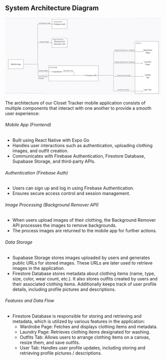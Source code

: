 ## System Architecture Diagram

![](assets/20250227_141546_closettrackerdiagram.png)

The architecture of our Closet Tracker mobile application consists of multiple components that interact with one another to provide a smooth user experience:

###### Mobile App (Frontend)

- Built using React Native with Expo Go
- Handles user interactions such as authentication, uploading clothing images, and outfit creation.
- Communicates with Firebase Authentication, Firestore Database, Supabase Storage, and third-party APIs.

###### Authentication (Firebase Auth)

- Users can sign up and log in using Firebase Authentication.
- Ensures secure access control and session management.

###### Image Processing (Background Remover API)

- When users upload images of their clothing, the Background Remover API processes the images to remove backgrounds.
- The process images are returned to the mobile app for further actions.

###### Data Storage

- Supabase Storage stores images uploaded by users and generates public URLs for stored images. These URLs are later used to retrieve images in the application.
- Firestore Database stores metadata about clothing items (name, type, size, color, wear count, etc.). It also stores outfits created by users and their associated clothing items. Additionally keeps track of user profile details, including profile pictures and descriptions.

###### Features and Data Flow

- Firestore Database is responsible for storing and retrieving and metadata, which is utilized by various features in the application:
  - Wardrobe Page: Fetches and displays clothing items and metadata.
  - Laundry Page: Retrieves clothing items designated for washing.
  - Outfits Tab: Allows users to arrange clothing items on a canvas, resize them, and save outfits.
  - User Tab: Handles user profile updates, including storing and retrieving profile pictures / descriptions.

